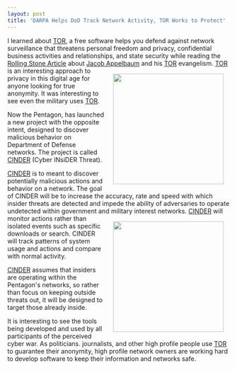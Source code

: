```yaml
---
layout: post
title: 'DARPA Helps DoD Track Network Activity, TOR Works to Protect'
---
```

I learned about <a href="https://www.torproject.org/" target="_blank">TOR</a>, a free software helps you defend against network surveillance that threatens personal freedom and privacy, confidential business activities and relationships, and state security while reading the <a href="http://www.rollingstone.com/culture/news/17389/192242" target="_blank">Rolling Stone Article</a> about <a href="http://en.wikipedia.org/wiki/Jacob_Appelbaum" target="_blank">Jacob Appelbaum</a> and his <a href="https://www.torproject.org/" target="_blank">TOR</a> evangelism.
<img class="alignnone" style="padding: 15px;" title="TOR" src="http://advocacy.globalvoicesonline.org/wp-content/uploads/2009/12/tor_sticker.png" alt="" width="250" align="right" />
<a href="https://www.torproject.org/" target="_blank">TOR</a> is an interesting approach to privacy in this digital age for anyone looking for true anonymity. It was interesting to see even the military uses <a href="https://www.torproject.org/" target="_blank">TOR</a>.<p></p>
Now the Pentagon, has launched a new project with the opposite intent, designed to discover malicious behavior on Department of Defense networks. The project is called <a href="https://www.fbo.gov/index?s=opportunity&amp;mode=form&amp;id=cf11e81b7b06330fd249804f4c247606&amp;tab=core&amp;_cview=0" target="_blank">CINDER</a> (Cyber INsiDER Threat).<p></p>
<a href="https://www.fbo.gov/index?s=opportunity&amp;mode=form&amp;id=cf11e81b7b06330fd249804f4c247606&amp;tab=core&amp;_cview=0" target="_blank">CINDER</a> is to meant to discover potentially malicious actions and behavior on a network. The goal of CINDER will be to increase the accuracy, rate and speed with which insider threats are detected and impede the ability of adversaries to operate undetected within government and military interest networks.
<img class="alignnone" style="padding: 15px;" title="TOR" src="http://theintelhub.com/wp-content/uploads/2010/07/darpa.png" alt="" width="250" align="right" />
<a href="https://www.fbo.gov/index?s=opportunity&amp;mode=form&amp;id=cf11e81b7b06330fd249804f4c247606&amp;tab=core&amp;_cview=0" target="_blank">CINDER</a> will monitor actions rather than isolated events such as specific downloads or search. CINDER will track patterns of system usage and actions and compare with normal activity.<p></p>
<a href="https://www.fbo.gov/index?s=opportunity&amp;mode=form&amp;id=cf11e81b7b06330fd249804f4c247606&amp;tab=core&amp;_cview=0" target="_blank">CINDER</a> assumes that insiders are operating within the Pentagon's networks, so rather than focus on keeping outside threats out, it will be designed to target those already inside.<p></p>
It is interesting to see the tools being developed and used by all participants of the perceived cyber war. As politicians. journalists, and other high profile people use <a href="https://www.torproject.org/" target="_blank">TOR</a> to guarantee their anonymity, high profile network owners are working hard to develop software to keep their information and networks safe.
